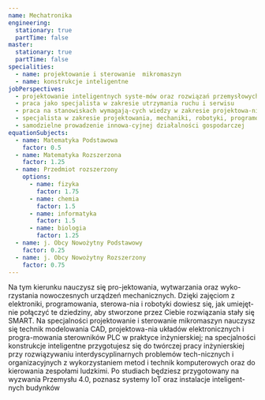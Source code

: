 ```yaml
---
name: Mechatronika
engineering:
  stationary: true
  partTime: false
master:
  stationary: true
  partTime: false
specialities:
  - name: projektowanie i sterowanie  mikromaszyn
  - name: konstrukcje inteligentne
jobPerspectives:
  - projektowanie inteligentnych syste-mów oraz rozwiązań przemysłowych i usługowych
  - praca jako specjalista w zakresie utrzymania ruchu i serwisu
  - praca na stanowiskach wymagają-cych wiedzy w zakresie projektowa-nia i konfiguracji systemów  w budynkach inteligentnych,  a także w zakresie sztucznej inteli-gencji oraz informatyki stosowanej
  - specjalista w zakresie projektowania, mechaniki, robotyki, programowania czy systemów sterowania
  - samodzielne prowadzenie innowa-cyjnej działalności gospodarczej
equationSubjects:
  - name: Matematyka Podstawowa
    factor: 0.5
  - name: Matematyka Rozszerzona
    factor: 1.25
  - name: Przedmiot rozszerzony
    options:
      - name: fizyka
        factor: 1.75
      - name: chemia
        factor: 1.5
      - name: informatyka
        factor: 1.5
      - name: biologia
        factor: 1.25
  - name: j. Obcy Nowożytny Podstawowy
    factor: 0.25
  - name: j. Obcy Nowożytny Rozszerzony
    factor: 0.75
---
```


Na tym kierunku nauczysz się pro-jektowania, wytwarzania oraz wyko-rzystania nowoczesnych urządzeń mechanicznych. Dzięki zajęciom z elektroniki, programowania, sterowa-nia i robotyki dowiesz się, jak umiejęt-nie połączyć te dziedziny, aby stworzone przez Ciebie rozwiązania stały się SMART. Na specjalności projektowanie i sterowanie mikromaszyn nauczysz się technik modelowania CAD, projektowa-nia układów elektronicznych i progra-mowania sterowników PLC w praktyce inżynierskiej; na specjalności konstrukcje inteligentne przygotujesz się do twórczej pracy inżynierskiej przy rozwiązywaniu interdyscyplinarnych problemów tech-nicznych i organizacyjnych z wykorzystaniem metod i technik komputerowych oraz do kierowania zespołami ludzkimi. Po studiach będziesz przygotowany na wyzwania Przemysłu 4.0, poznasz systemy IoT oraz instalacje inteligent-nych budynków
